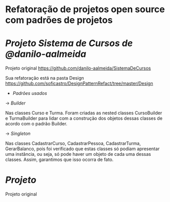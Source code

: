 # Refatoração de projetos open source com padrões de projetos

# *Projeto Sistema de Cursos de @danilo-aalmeida*

Projeto original https://github.com/danilo-aalmeida/SistemaDeCursos

Sua refatoração está na pasta Design https://github.com/soficastro/DesignPatternRefact/tree/master/Design

- *Padrões usados*

-> *Builder*

Nas classes Curso e Turma. Foram criadas as nested classes CursoBuilder e TurmaBuilder para lidar com a construção dos objetos dessas classes de acordo com o padrão Builder. 

-> *Singleton*

Nas classes CadastrarCurso, CadastrarPessoa, CadastrarTurma, GerarBalanco, pois foi verificado que estas classes só podiam
apresentar uma instância, ou seja, só pode haver um objeto de cada uma dessas classes. Assim, garantimos que isso ocorra de fato.

# *Projeto*

Projeto original
